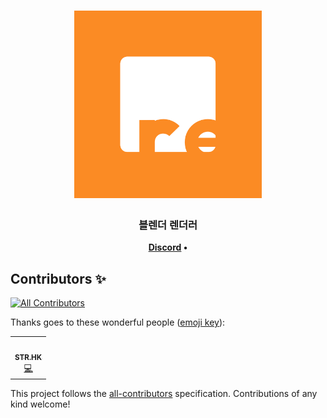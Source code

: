 <h1 align="center">
	<img
		width="300"
		alt="Brender"
		src="https://raw.githubusercontent.com/SHI3DO/Brender/main/Brender-client/src/brender-logo.png">
</h1>

<h3 align="center">
  블렌더 렌더러	
</h3>

<p align="center">
	<strong>
		<a href="https://discord.gg/jrpFyq8DDW">Discord</a>
		•
	</strong>
</p>


## Contributors ✨

<!-- ALL-CONTRIBUTORS-BADGE:START - Do not remove or modify this section -->
[![All Contributors](https://img.shields.io/badge/all_contributors-1-orange.svg?style=flat-square)](#contributors-)
<!-- ALL-CONTRIBUTORS-BADGE:END -->

Thanks goes to these wonderful people ([emoji key](https://allcontributors.org/docs/en/emoji-key)):

<!-- ALL-CONTRIBUTORS-LIST:START - Do not remove or modify this section -->
<!-- prettier-ignore-start -->
<!-- markdownlint-disable -->
<table>
  <tr>
    <td align="center"><a href="https://github.com/STR-HK"><img src="https://avatars.githubusercontent.com/u/78652371?v=4?s=100" width="100px;" alt=""/><br /><sub><b>STR.HK</b></sub></a><br /><a href="https://github.com/SHI3DO/Brender/commits?author=STR-HK" title="Code">💻</a></td>
  </tr>
</table>

<!-- markdownlint-restore -->
<!-- prettier-ignore-end -->

<!-- ALL-CONTRIBUTORS-LIST:END -->

This project follows the [all-contributors](https://github.com/all-contributors/all-contributors) specification. Contributions of any kind welcome!
